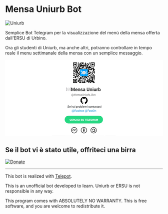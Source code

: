 # Mensa Uniurb Bot #

![Uniurb](http://informatica.uniurb.it/assets/logo_sti_new.png)

Semplice Bot Telegram per la visualizzazione del menù della mensa offerta dall'ERSU di Urbino.

Ora gli studenti di Uniurb, ma anche altri, potranno controllare in tempo reale il menu settimanale della mensa con un semplice messaggio.

![Uniurb](img/banner_small.png)

## Se il bot vi è stato utile, offriteci una birra ##

[![Donate](https://img.shields.io/badge/Dona-Paypal-Blue.svg)](https://paypal.me/radeox)

------------------------------------------------------------------------------------

This bot is realized with [Telepot](https://github.com/nickoala/telepot).

This is an unofficial bot developed to learn. Uniurb or ERSU is not responsible in any way.

This program comes with ABSOLUTELY NO WARRANTY.
This is free software, and you are welcome to redistribute it.
